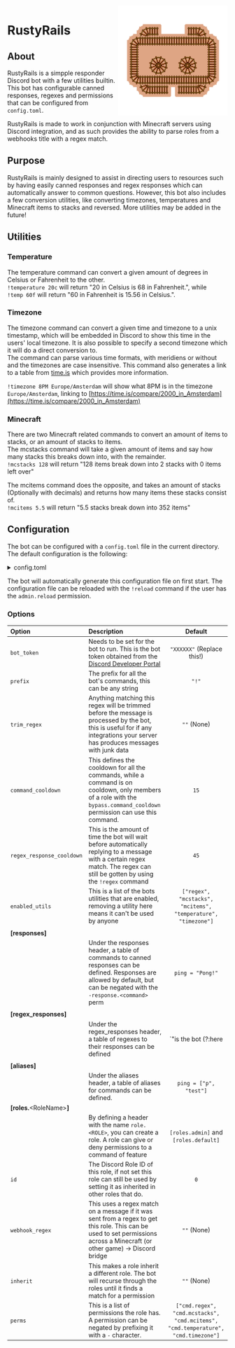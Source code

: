 <img src="img/icon.png" alt="RustyRails" title = "RustyRails" align="right" width="250" height="250" />

# RustyRails

## About

RustyRails is a simpple responder Discord bot with a few utilities builtin. 
This bot has configurable canned responses, regexes and permissions that can be configured from `config.toml`.  

RustyRails is made to work in conjunction with Minecraft servers using Discord integration, and as such provides the ability to parse roles from a webhooks title with a regex match.  

## Purpose
RustyRails is mainly designed to assist in directing users to resources such by having easily canned responses and regex responses which can automatically answer to common questions. However, this bot also includes a few conversion utilities, like converting timezones, temperatures and Minecraft items to stacks and reversed. More utilities may be added in the future!

## Utilities

### Temperature
The temperature command can convert a given amount of degrees in Celsius or Fahrenheit to the other.  
`!temperature 20c` will return "20 in Celsius is 68 in Fahrenheit.", while  
`!temp 60f` will return "60 in Fahrenheit is 15.56 in Celsius.".  

### Timezone
The timezone command can convert a given time and timezone to a unix timestamp, which will be embedded in Discord to show this time in the users' local timezone. It is also possible to specify a second timezone which it will do a direct conversion to.  
The command can parse various time formats, with meridiens or without and the timezones are case insensitive. This command also generates a link to a table from [time.is](https://time.is) which provides more information.  

`!timezone 8PM Europe/Amsterdam` will show what 8PM is in the timezone `Europe/Amsterdam`, linking to [https://time.is/compare/2000_in_Amsterdam](https://time.is/compare/2000_in_Amsterdam)  


### Minecraft
There are two Minecraft related commands to convert an amount of items to stacks, or an amount of stacks to items.  
The mcstacks command will take a given amount of items and say how many stacks this breaks down into, with the remainder.  
`!mcstacks 128` will return "128 items break down into 2 stacks with 0 items left over"  

The mcitems command does the opposite, and takes an amount of stacks (Optionally with decimals) and returns how many items these stacks consist of.  
`!mcitems 5.5` will return "5.5 stacks break down into 352 items"  

## Configuration
The bot can be configured with a `config.toml` file in the current directory. The default configuration is the following:  

<details><summary>config.toml</summary><p>

###### config.toml

```toml
bot_token = "XXXXXX"
prefix = "!"
trim_regex = ""
command_cooldown = 15
regex_response_cooldown = 45
enabled_utils = ["regex", "mcstacks", "mcitems", "temperature", "timezone"]

[responses]
ping = "Pong!"
pong = "Ping!"

[regex_responses]
"is the bot (?:here|on|alive|working)" = "Nope, definitely not"

[aliases]
ping = ["p", "test"]

[roles.admin]
id = 123456781234567812
webhook_regex = "\\[Admin\\].*"
inherit = "default"
bypass_regex = true
bypass_command_cooldown = true
perms = ["admin.reload"]

[roles.default]
id = 0
webhook_regex = ""
inherit = ""
bypass_regex = false
bypass_command_cooldown = false
perms = ["cmd.regex", "cmd.mcstacks", "cmd.mcitems", "cmd.temperature", "cmd.timezone"]
```

</p></details>

The bot will automatically generate this configuration file on first start. The configuration file can be reloaded with the `!reload` command if the user has the `admin.reload` permission.  

### Options
| **Option**        | **Description**                | Default |
|:--------------|:-----------------------------------|:--------:|
| `bot_token` |  Needs to be set for the bot to run. This is the bot token obtained from the [Discord Developer Portal](https://discord.com/developers/applications) | `"XXXXXX"` (Replace this!) |
| `prefix` | The prefix for all the bot's commands, this can be any string  | `"!"` |
| `trim_regex` | Anything matching this regex will be trimmed before the message is processed by the bot, this is useful for if any integrations your server has produces messages with junk data | `""` (None) |
| `command_cooldown` | This defines the cooldown for all the commands, while a command is on cooldown, only members of a role with the `bypass.command_cooldown` permission can use this command. | `15` |
| `regex_response_cooldown` | This is the amount of time the bot will wait before automatically replying to a message with a certain regex match. The regex can still be gotten by using the `!regex` command | `45` |
| `enabled_utils` | This is a list of the bots utilities that are enabled, removing a utility here means it can't be used by anyone | `["regex", "mcstacks", "mcitems", "temperature", "timezone"]` |
| | | |
| **\[responses\]**| | |
| | Under the responses header, a table of commands to canned responses can be defined. Responses are allowed by default, but can be negated with the `-response.<command>` perm | `ping = "Pong!"` | 
| | | |
| **\[regex_responses\]**| | |
| | Under the regex_responses header, a table of regexes to their responses can be defined | `"is the bot (?:here|on|alive|working)" = "Nope, definitely not"` | 
| | | |
| **\[aliases\]**| | |
| | Under the aliases header, a table of aliases for commands can be defined. | `ping = ["p", "test"]` | 
| **\[roles.**<RoleName\>**\]** | | |
| | By defining a header with the name `role.<ROLE>`, you can create a role. A role can give or deny permissions to a command of feature | `[roles.admin]` and `[roles.default]` |
| `id` | The Discord Role ID of this role, if not set this role can still be used by setting it as inherited in other roles that do. | `0` |
| `webhook_regex` | This uses a regex match on a message if it was sent from a regex to get this role. This can be used to set permissions across a Minecraft (or other game) -> Discord bridge | `""` (None) |
| `inherit` | This makes a role inherit a different role. The bot will recurse through the roles until it finds a match for a permission | `""` (None) |
| `perms` | This is a list of permissions the role has. A permission can be negated by prefixing it with a `-` character. | `["cmd.regex", "cmd.mcstacks", "cmd.mcitems", "cmd.temperature", "cmd.timezone"]` |
